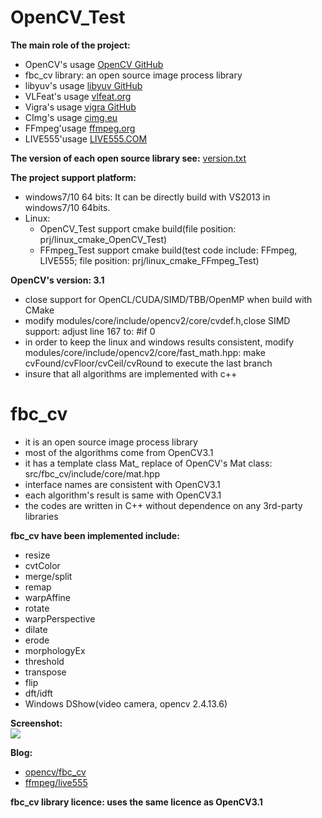 # OpenCV_Test
**The main role of the project:**
- OpenCV's usage [OpenCV GitHub](https://github.com/opencv/opencv)
- fbc_cv library: an open source image process library
- libyuv's usage [libyuv GitHub](https://github.com/lemenkov/libyuv)
- VLFeat's usage [vlfeat.org](http://www.vlfeat.org/)
- Vigra's usage [vigra GitHub](https://github.com/ukoethe/vigra)
- CImg's usage [cimg.eu](http://www.cimg.eu/)
- FFmpeg'usage [ffmpeg.org](https://ffmpeg.org/)
- LIVE555'usage [LIVE555.COM](http://live555.com/)


**The version of each open source library see:** [version.txt](https://github.com/fengbingchun/OpenCV_Test/blob/master/src/version.txt)

**The project support platform:**
- windows7/10 64 bits: It can be directly build with VS2013 in windows7/10 64bits.
- Linux:
	- OpenCV_Test support cmake build(file position: prj/linux_cmake_OpenCV_Test)
	- FFmpeg_Test support cmake build(test code include: FFmpeg, LIVE555; file position: prj/linux_cmake_FFmpeg_Test)

**OpenCV's version: 3.1**
- close support for OpenCL/CUDA/SIMD/TBB/OpenMP when build with CMake
- modify modules/core/include/opencv2/core/cvdef.h,close SIMD support: adjust line 167 to: #if 0
- in order to keep the linux and windows results consistent, modify modules/core/include/opencv2/core/fast_math.hpp: make cvFound/cvFloor/cvCeil/cvRound to execute the last branch
- insure that all algorithms are implemented with c++

# fbc_cv
- it is an open source image process library
- most of the algorithms come from OpenCV3.1
- it has a template class Mat_ replace of OpenCV's Mat class: src/fbc_cv/include/core/mat.hpp
- interface names are consistent with OpenCV3.1
- each algorithm's result is same with OpenCV3.1
- the codes are written in C++ without dependence on any 3rd-party libraries

**fbc_cv have been implemented include:**
- resize
- cvtColor
- merge/split
- remap
- warpAffine
- rotate
- warpPerspective
- dilate
- erode
- morphologyEx
- threshold
- transpose
- flip
- dft/idft
- Windows DShow(video camera, opencv 2.4.13.6)

**Screenshot:**  
![](https://github.com/fengbingchun/OpenCV_Test/blob/master/prj/x86_x64_vc12/Screenshot.png)

**Blog:**
- [opencv/fbc_cv](https://blog.csdn.net/fengbingchun/article/category/721609)
- [ffmpeg/live555](https://blog.csdn.net/fengbingchun/article/category/3069675)

**fbc_cv library licence: uses the same licence as OpenCV3.1**
